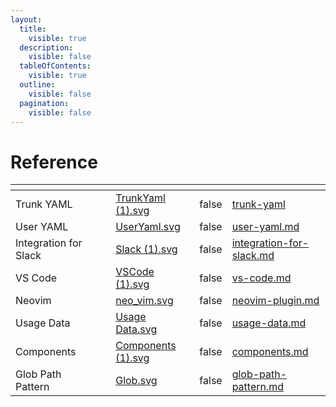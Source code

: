 ```yaml
---
layout:
  title:
    visible: true
  description:
    visible: false
  tableOfContents:
    visible: true
  outline:
    visible: false
  pagination:
    visible: false
---
```


# Reference

<table data-column-title-hidden data-view="cards"><thead><tr><th></th><th data-hidden></th><th data-hidden></th><th data-hidden data-card-cover data-type="files"></th><th data-hidden data-type="checkbox"></th><th data-hidden data-card-target data-type="content-ref"></th></tr></thead><tbody><tr><td>Trunk YAML</td><td></td><td></td><td><a href="../TrunkYaml (1).svg">TrunkYaml (1).svg</a></td><td>false</td><td><a href="trunk-yaml/">trunk-yaml</a></td></tr><tr><td>User YAML</td><td></td><td></td><td><a href="../UserYaml.svg">UserYaml.svg</a></td><td>false</td><td><a href="user-yaml.md">user-yaml.md</a></td></tr><tr><td>Integration for Slack</td><td></td><td></td><td><a href="../Slack (1).svg">Slack (1).svg</a></td><td>false</td><td><a href="../../administration/integration-for-slack.md">integration-for-slack.md</a></td></tr><tr><td>VS Code</td><td></td><td></td><td><a href="../VSCode (1).svg">VSCode (1).svg</a></td><td>false</td><td><a href="../ide-integration/vs-code.md">vs-code.md</a></td></tr><tr><td>Neovim</td><td></td><td></td><td><a href="../neo_vim.svg">neo_vim.svg</a></td><td>false</td><td><a href="../ide-integration/neovim-plugin.md">neovim-plugin.md</a></td></tr><tr><td>Usage Data</td><td></td><td></td><td><a href="../Usage Data.svg">Usage Data.svg</a></td><td>false</td><td><a href="usage-data.md">usage-data.md</a></td></tr><tr><td>Components</td><td></td><td></td><td><a href="../Components (1).svg">Components (1).svg</a></td><td>false</td><td><a href="components.md">components.md</a></td></tr><tr><td>Glob Path Pattern</td><td></td><td></td><td><a href="../Glob.svg">Glob.svg</a></td><td>false</td><td><a href="glob-path-pattern.md">glob-path-pattern.md</a></td></tr></tbody></table>
